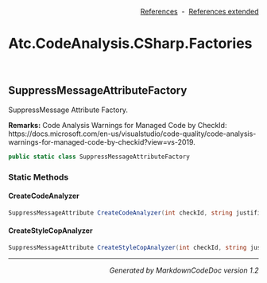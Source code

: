 <div style='text-align: right'>

[References](Index.md)&nbsp;&nbsp;-&nbsp;&nbsp;[References extended](IndexExtended.md)
</div>

# Atc.CodeAnalysis.CSharp.Factories

<br />


## SuppressMessageAttributeFactory
SuppressMessage Attribute Factory.

<p><b>Remarks:</b> Code Analysis Warnings for Managed Code by CheckId:
            https://docs.microsoft.com/en-us/visualstudio/code-quality/code-analysis-warnings-for-managed-code-by-checkid?view=vs-2019.</p>


```csharp
public static class SuppressMessageAttributeFactory
```

### Static Methods


#### CreateCodeAnalyzer

```csharp
SuppressMessageAttribute CreateCodeAnalyzer(int checkId, string justification)
```
#### CreateStyleCopAnalyzer

```csharp
SuppressMessageAttribute CreateStyleCopAnalyzer(int checkId, string justification)
```
<hr /><div style='text-align: right'><i>Generated by MarkdownCodeDoc version 1.2</i></div>

